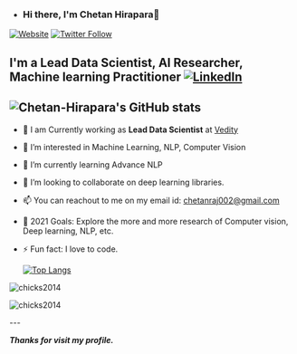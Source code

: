 - ### Hi there, I'm Chetan Hirapara👋

 [![Website](https://img.shields.io/website?label=ChetanHirapara&style=for-the-badge&url=https%3A%2F%2Fcodestackr.com)](https://www.linkedin.com/in/chetan-hirapara-90344345/)
 [![Twitter Follow](https://img.shields.io/twitter/follow/chetanraj002?color=1DA1F2&logo=twitter&style=for-the-badge)](https://twitter.com/intent/follow?original_referer=https%3A%2F%2Fgithub.com%2FcodeSTACKr&screen_name=codeSTACKr)

  ## I'm a Lead Data Scientist, AI Researcher, Machine learning Practitioner [![LinkedIn](https://img.shields.io/badge/linkedin-%230077B5.svg?style=for-the-badge&logo=linkedin&logoColor=white)](https://www.linkedin.com/in/chetan-hirapara-90344345/)
 ![Chetan-Hirapara's GitHub stats](https://github-readme-stats.vercel.app/api?username=chicks2014&show_icons=true&theme=algolia)
   ---

 - 🔭 I am Currently working as **Lead Data Scientist** at [Vedity](https://vedity.com/)
 - 👀 I’m interested in Machine Learning, NLP, Computer Vision 
 - 🌱 I’m currently learning Advance NLP
 - 💞️ I’m looking to collaborate on deep learning libraries.
 - 📫 You can reachout to me on my email id: chetanraj002@gmail.com
 - 🥅 2021 Goals: Explore the more and more research of Computer vision, Deep learning, NLP, etc.

 - ⚡ Fun fact: I love to code.

     [![Top Langs](https://github-readme-stats.vercel.app/api/top-langs/?username=chicks2014&langs_count=5&theme=algolia)](https://github.com/anuraghazra/github-readme-stats)

<p align="left"> <img src="https://komarev.com/ghpvc/?username=chicks2014&label=Profile%20views&color=0e75b6&style=flat" alt="chicks2014" /> </p>

<p><img align="center" src="https://github-readme-streak-stats.herokuapp.com/?user=chicks2014&" alt="chicks2014" /></p>
---

***Thanks for visit my profile.***

<!---
chicks2014/chicks2014 is a ✨ special ✨ repository because its `README.md` (this file) appears on your GitHub profile.
You can click the Preview link to take a look at your changes.
--->
